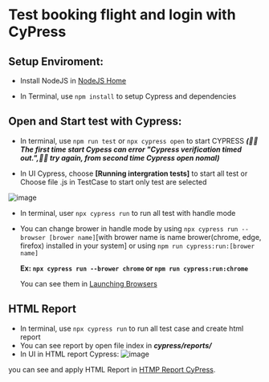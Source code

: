 # Test booking flight and login with CyPress
Setup Enviroment:
--------------
* Install NodeJS in [NodeJS Home](https://nodejs.org/)

* In Terminal, use `npm install` to setup Cypress and dependencies

Open and Start test with Cypress:
---------------
* In terminal, use `npm run test` or `npx cypress open` to start CYPRESS ***(:pray::pray:The first time start Cypess can error "Cypress verification timed out.",:fist_right::fist_right: try again, from second time Cypress open nomal)*** 


* In UI Cypress, choose **[Running intergration tests]** to start all test or Choose file .js in TestCase  to start only test are selected



![image](https://user-images.githubusercontent.com/54032190/143527129-0a4b0f16-e5ef-4802-9c65-7c89f02e7743.png)

* In terminal, user `npx cypress run` to run all test with handle mode
* You can change brower in handle mode by using `npx cypress run --browser [brower name]`[with brower name is name brower(chrome, edge, firefox) installed in your system] or using `npm run cypress:run:[brower name]`
  
  **Ex: `npx cypress run --brower chrome` or `npm run cypress:run:chrome`**
  
  You can see them in [Launching Browsers](https://docs.cypress.io/guides/guides/launching-browsers#Browsers)

HTML Report
---------------
* In terminal, use `npx cypress run` to run all test case and create html report 
* You can see report by open file index in ***cypress/reports/***
* In UI in HTML report Cypress:
![image](https://user-images.githubusercontent.com/54032190/144001156-67b41673-f431-473c-8e15-109b090ced24.png)

you can see and apply HTML Report in [HTMP Report CyPress](https://docs.cypress.io/guides/tooling/reporters#Merging-reports-across-spec-files).
